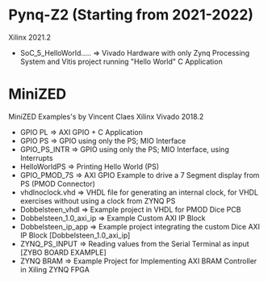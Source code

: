 # Pynq-Z2 (Starting from 2021-2022)
Xilinx 2021.2
- SoC_5_HelloWorld.....	=> Vivado Hardware with only Zynq Processing System and Vitis project running "Hello World" C Application

# MiniZED
MiniZED Examples's by Vincent Claes
Xilinx Vivado 2018.2

- GPIO PL 		            => AXI GPIO + C Application
- GPIO PS 		            => GPIO using only the PS; MIO Interface
- GPIO_PS_INTR            => GPIO using only the PS; MIO Interface, using Interrupts	
- HelloWorldPS 	          => Printing Hello World (PS)
- GPIO_PMOD_7S            => AXI GPIO Example to drive a 7 Segment display from PS (PMOD Connector)
- vhdlnoclock.vhd         => VHDL file for generating an internal clock, for VHDL exercises without using a clock from ZYNQ PS 
- Dobbelsteen_vhdl        => Example project in VHDL for PMOD Dice PCB
- Dobbelsteen_1.0_axi_ip  => Example Custom AXI IP Block
- Dobbelsteen_ip_app      => Example project integrating the custom Dice AXI IP Block [Dobbelsteen_1.0_axi_ip]
- ZYNQ_PS_INPUT           => Reading values from the Serial Terminal as input [ZYBO BOARD EXAMPLE]
- ZYNQ BRAM				  => Example Project for Implementing AXI BRAM Controller in Xiling ZYNQ FPGA


